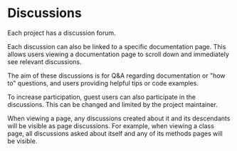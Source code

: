 Discussions
===========

Each project has a discussion forum. 

Each discussion can also be linked to a specific documentation page. This allows users viewing a documentation page to scroll down and immediately see relevant discussions.

The aim of these discussions is for Q&A regarding documentation or "how to" questions, and users providing helpful tips or code examples.

To increase participation, guest users can also participate in the discussions. This can be changed and limited by the project maintainer.

When viewing a page, any discussions created about it and its descendants will be visible as page discussions.
For example, when viewing a class page, all discussions asked about itself and any of its methods pages will be visible.
